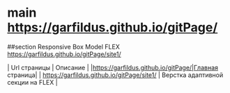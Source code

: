 # main https://garfildus.github.io/gitPage/
##section Responsive Box Model FLEX https://garfildus.github.io/gitPage/site1/

| Url страницы | Описание |
|https://garfildus.github.io/gitPage/|Главная страница|
| https://garfildus.github.io/gitPage/site1/ | Верстка адаптивной секции на FLEX |
